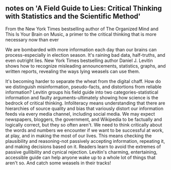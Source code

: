 ## notes on 'A Field Guide to Lies: Critical Thinking with Statistics and the Scientific Method'

From the New York Times bestselling author of The Organized Mind and This Is Your Brain on Music, a primer to the critical thinking that is more necessary now than ever

We are bombarded with more information each day than our brains can process-especially in election season. It's raining bad data, half-truths, and even outright lies. New York Times bestselling author Daniel J. Levitin shows how to recognize misleading announcements, statistics, graphs, and written reports, revealing the ways lying weasels can use them.

It's becoming harder to separate the wheat from the digital chaff. How do we distinguish misinformation, pseudo-facts, and distortions from reliable information? Levitin groups his field guide into two categories-statistical information and faulty arguments-ultimately showing how science is the bedrock of critical thinking. Infoliteracy means understanding that there are hierarchies of source quality and bias that variously distort our information feeds via every media channel, including social media. We may expect newspapers, bloggers, the government, and Wikipedia to be factually and logically correct, but they so often aren't. We need to think critically about the words and numbers we encounter if we want to be successful at work, at play, and in making the most of our lives. This means checking the plausibility and reasoning-not passively accepting information, repeating it, and making decisions based on it. Readers learn to avoid the extremes of passive gullibility and cynical rejection. Levitin's charming, entertaining, accessible guide can help anyone wake up to a whole lot of things that aren't so. And catch some weasels in their tracks!
